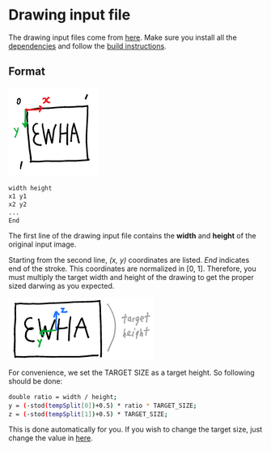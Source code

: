 # Drawing input file

The drawing input files come from [here](https://github.com/daeunsong/LindeBuzoGrayStippling/tree/tsp). Make sure you install all the [dependencies](https://github.com/daeunsong/LindeBuzoGrayStippling/tree/tsp) and follow the [build instructions](https://github.com/daeunSong/LindeBuzoGrayStippling/blob/tsp/README.md#building).

## Format

<img src="../img/input_doc_1.png"> 

```shell
width height
x1 y1
x2 y2
... 
End
```
The first line of the drawing input file contains the **width** and **height** of the original input image. 

Starting from the second line, *(x, y)* coordinates are listed. *End* indicates end of the stroke. This coordinates are normalized in [0, 1]. Therefore, you must multiply the target width and height of the drawing to get the proper sized darwing as you expected.   

<img src="../img/input_doc_2.png">

For convenience, we set the TARGET SIZE as a target height. So following should be done:
```sh
double ratio = width / height;
y = (-stod(tempSplit[0])+0.5) * ratio * TARGET_SIZE;
z = (-stod(tempSplit[1])+0.5) * TARGET_SIZE;
```

This is done automatically for you. If you wish to change the target size, just change the value in [here](https://github.com/daeunSong/large_scale_drawing/blob/31b85f34acbd624ab041da2da8223dcf6439c6a2/iiwa/include/drawing_input_range.h#L40).

